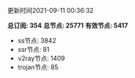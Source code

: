 更新时间2021-09-11 00:36:32

**总订阅: 354**
**总节点: 25771**
**有效节点: 5417**
- ss节点: 3842
- ssr节点: 81
- v2ray节点: 1409
- trojan节点: 85
